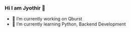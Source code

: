 ### Hi **I am Jyothir** 👋
 

- 🔭 I’m currently working on Qburst
- 🌱 I’m currently learning Python, Backend Development

